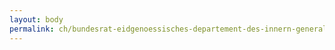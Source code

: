 ```yaml
---
layout: body
permalink: ch/bundesrat-eidgenoessisches-departement-des-innern-generalsekretariat-generalsekretariat-edi-personal-personal-organisations-und-kulturentwicklung/
---
```


